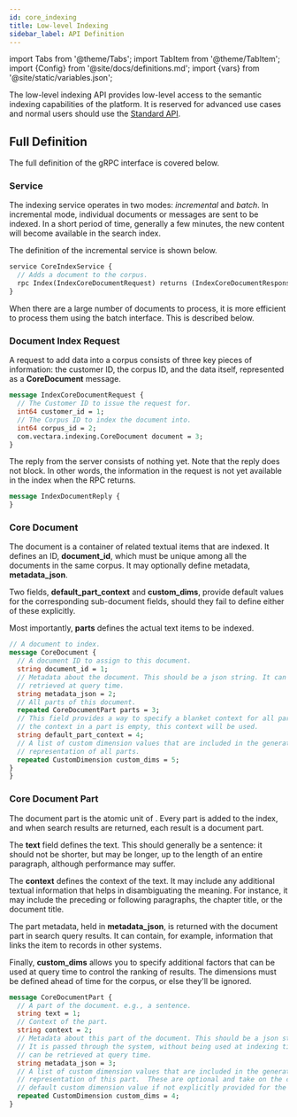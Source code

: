 ```yaml
---
id: core_indexing
title: Low-level Indexing
sidebar_label: API Definition
---
```


import Tabs from '@theme/Tabs';
import TabItem from '@theme/TabItem';
import {Config} from '@site/docs/definitions.md';
import {vars} from '@site/static/variables.json';

The low-level indexing API provides low-level access to the semantic indexing
capabilities of the platform. It is reserved for advanced use cases and
normal users should use the [Standard API](indexing).

## Full Definition

The full definition of the gRPC interface is covered below.

### Service

The indexing service operates in two modes: _incremental_ and _batch_. In
incremental mode, individual documents or messages are sent to be indexed. In
a short period of time, generally a few minutes, the new content will become
available in the search index.

The definition of the incremental service is shown below.


```protobuf
service CoreIndexService {
  // Adds a document to the corpus.
  rpc Index(IndexCoreDocumentRequest) returns (IndexCoreDocumentResponse) {}
}
```

When there are a large number of documents to process, it is more efficient to
process them using the batch interface. This is described below.

### Document Index Request

A request to add data into a corpus consists of three key pieces of information:
the customer ID, the corpus ID, and the data itself, represented as a
**CoreDocument** message.

```protobuf
message IndexCoreDocumentRequest {
  // The Customer ID to issue the request for.
  int64 customer_id = 1;
  // The Corpus ID to index the document into.
  int64 corpus_id = 2;
  com.vectara.indexing.CoreDocument document = 3;
}
```

The reply from the server consists of nothing yet. Note that the reply does not
block. In other words, the information in the request is not yet available in
the index when the RPC returns.

```protobuf
message IndexDocumentReply {
}
```

### Core Document

The document is a container of related textual items that are indexed. It
defines an ID, **document_id**, which must be unique among all the documents in
the same corpus. It may optionally define metadata, **metadata_json**.

Two fields, **default_part_context** and **custom_dims**, provide default values
for the corresponding sub-document fields, should they fail to define either
of these explicitly.

Most importantly, **parts** defines the actual text items to be indexed.

```protobuf
// A document to index.
message CoreDocument {
  // A document ID to assign to this document.
  string document_id = 1;
  // Metadata about the document. This should be a json string. It can be
  // retrieved at query time.
  string metadata_json = 2;
  // All parts of this document.
  repeated CoreDocumentPart parts = 3;
  // This field provides a way to specify a blanket context for all parts. If
  // the context in a part is empty, this context will be used.
  string default_part_context = 4;
  // A list of custom dimension values that are included in the generated
  // representation of all parts.
  repeated CustomDimension custom_dims = 5;
}
}
```

### Core Document Part

The document part is the atomic unit of <Config v="names.product"/>. Every part is added to
the index, and when search results are returned, each result is a document part.

The **text** field defines the text. This should generally be a sentence: it
should not be shorter, but may be longer, up to the length of an entire
paragraph, although performance may suffer.

The **context** defines the context of the text. It may include any additional
textual information that helps in disambiguating the meaning. For instance, it
may include the preceding or following paragraphs, the chapter title, or the
document title.

The part metadata, held in **metadata_json**, is returned with the document part
in search query results. It can contain, for example, information that links the
item to records in other systems.

Finally, **custom_dims** allows you to specify additional factors that can be
used at query time to control the ranking of results. The dimensions must be
defined ahead of time for the corpus, or else they'll be ignored.

```protobuf
message CoreDocumentPart {
  // A part of the document. e.g., a sentence.
  string text = 1;
  // Context of the part.
  string context = 2;
  // Metadata about this part of the document. This should be a json string.
  // It is passed through the system, without being used at indexing time. It
  // can be retrieved at query time.
  string metadata_json = 3;
  // A list of custom dimension values that are included in the generated
  // representation of this part.  These are optional and take on the corpus
  // default custom dimension value if not explicitly provided for the document
  repeated CustomDimension custom_dims = 4;
}
```
